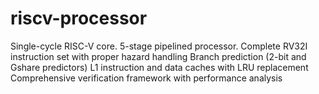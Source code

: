 # riscv-processor
Single-cycle RISC-V core. 5-stage pipelined processor. Complete RV32I instruction set with proper hazard handling Branch prediction (2-bit and Gshare predictors) L1 instruction and data caches with LRU replacement Comprehensive verification framework with performance analysis
